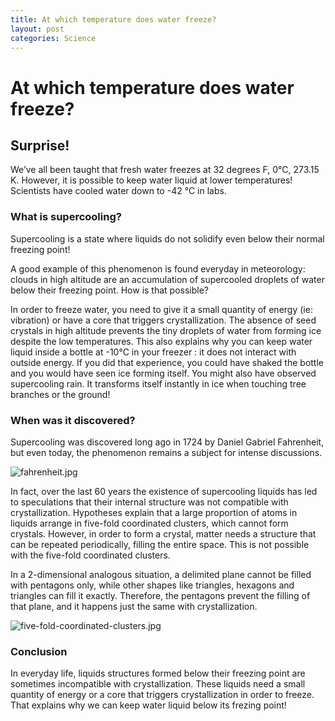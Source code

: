 ```yaml
---
title: At which temperature does water freeze?
layout: post
categories: Science
---
```


# At which temperature does water freeze?

## Surprise!

We’ve all been taught that fresh water freezes at 32 degrees F,  0°C, 273.15 K. However, it is possible to keep water liquid at lower temperatures! Scientists have cooled water down to -42 °C in labs.

### What is supercooling?

Supercooling is a state where liquids do not solidify even below their normal freezing point! 

A good example of this phenomenon is found everyday in meteorology: clouds in high altitude are an accumulation of supercooled droplets of water below their freezing point. How is that possible? 

In order to freeze water, you need to give it a small quantity of energy (ie: vibration) or have a core that triggers crystallization. The absence of seed crystals in high altitude prevents the tiny droplets of water from forming ice despite the low temperatures. This also explains why you can keep water liquid inside a bottle at -10°C in your freezer : it does not interact with outside energy. If you did that experience, you could have shaked the bottle and you would have seen ice forming itself. You might also have observed supercooling rain. It transforms itself instantly in ice when touching tree branches or the ground!

### When was it discovered?

Supercooling was discovered long ago in 1724 by Daniel Gabriel Fahrenheit, but even today, the phenomenon remains a subject for intense discussions. 

![fahrenheit.jpg](/img/fahrenheit.jpg)

In fact, over the last 60 years the existence of supercooling liquids has led to speculations that their internal structure was not compatible with crystallization. Hypotheses explain that a large proportion of atoms in liquids arrange in five-fold coordinated clusters, which cannot form crystals. However, in order to form a crystal, matter needs a structure that can be repeated periodically, filling the entire space. This is not possible with the five-fold coordinated clusters.

In a 2-dimensional analogous situation, a delimited plane cannot be filled with pentagons only, while other shapes like triangles, hexagons and triangles can fill it exactly. Therefore, the pentagons prevent the filling of that plane, and it happens just the same with crystallization.

![five-fold-coordinated-clusters.jpg](/img/five-fold-coordinated-clusters.jpg)

### Conclusion

In everyday life, liquids structures formed below their freezing point are sometimes incompatible with crystallization. These liquids need a small quantity of energy or a core that triggers crystallization in order to freeze. That explains why we can keep water liquid below its frezing point!
